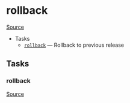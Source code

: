 <!-- DO NOT EDIT THIS FILE! -->
<!-- Instead edit recipe/deploy/rollback.php -->
<!-- Then run bin/docgen -->

# rollback

[Source](/recipe/deploy/rollback.php)



* Tasks
  * [`rollback`](#rollback) — Rollback to previous release


## Tasks
### rollback
[Source](https://github.com/deployphp/deployer/search?q=%22rollback%22+in%3Afile+language%3Aphp+path%3Arecipe%2Fdeploy+filename%3Arollback.php)



